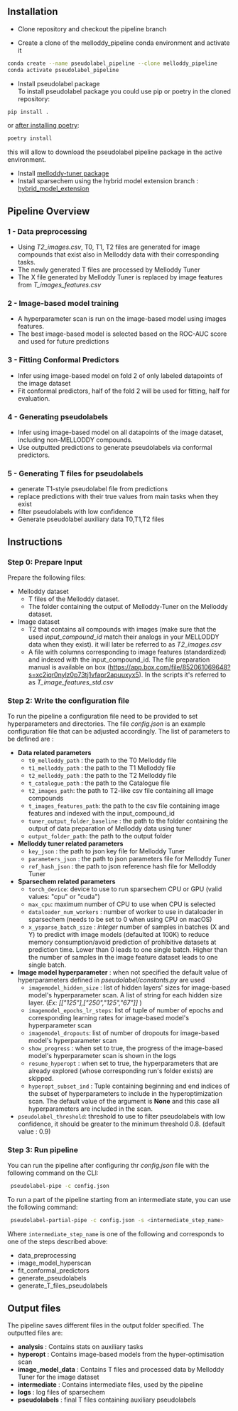 ## Installation

 - Clone repository and checkout the pipeline branch

- Create a clone of the melloddy_pipeline conda environment and activate it
```bash
conda create --name pseudolabel_pipeline --clone melloddy_pipeline
conda activate pseudolabel_pipeline
```

 - Install pseudolabel package \
To install pseudolabel package you could use pip or poetry in the cloned repository:

````bash
pip install .
````
or [after installing poetry](https://python-poetry.org/docs/#installation):

```bash
poetry install
```
this will allow to download the pseudolabel pipeline package in the active environment.
- Install [melloddy-tuner package](https://git.infra.melloddy.eu/wp1/data_prep)
- Install sparsechem using the hybrid model extension branch : [hybrid_model_extension](https://git.infra.melloddy.eu/wp2/sparsechem/-/tree/hybrid_model_extension)

## Pipeline Overview

### 1 - Data preprocessing
- Using *T2_images.csv*, T0, T1, T2 files are generated for image compounds that exist also in Melloddy data with their corresponding tasks.
- The newly generated T files are processed by Melloddy Tuner
- The X file generated by Melloddy Tuner is replaced by image features from *T_images_features.csv*

### 2 - Image-based model training
- A hyperparameter scan is run on the image-based model using images features.
- The best image-based model is selected based on the ROC-AUC score and used for future predictions

### 3 - Fitting Conformal Predictors
- Infer using image-based model on fold 2 of only labeled datapoints of the image dataset
- Fit conformal predictors, half of the fold 2 will be used for fitting, half for evaluation.

### 4 - Generating pseudolabels
- Infer using image-based model on all datapoints of the image dataset, including non-MELLODDY compounds.
- Use outputted predictions to generate pseudolabels via conformal predictors.

### 5 - Generating T files for pseudolabels
- generate T1-style pseudolabel file from predictions
- replace predictions with their true values from main tasks when they exist
- filter pseudolabels with low confidence
- Generate pseudolabel auxiliary data T0,T1,T2 files


## Instructions

### Step 0: Prepare Input

Prepare the following files:
* Melloddy dataset
  - T files of the Melloddy dataset.
  - The folder containing the output of Melloddy-Tuner on the Melloddy dataset.
* Image dataset
  - T2 that contains all compounds with images (make sure that the used *input_compound_id* match their analogs in your MELLODDY data when they exist). it will later be referred to as *T2_images.csv*
  - A file with columns corresponding to image features (standardized) and indexed with the input_compound_id. The file preparation manual is available on box (https://app.box.com/file/852061069648?s=xc2iqr0nylz0p73tj1vfapr2apuuxyx5). In the scripts it's referred to as *T_image_features_std.csv*


### Step 2: Write the configuration file
To run the pipeline a configuration file need to be provided to set hyperparameters and directories.
The file *config.json* is an example configuration file that can be adjusted accordingly.
The list of parameters to be defined are :
* **Data related parameters**
  - `t0_melloddy_path` : the path to the T0 Melloddy file
  - `t1_melloddy_path` : the path to the T1 Melloddy file
  - `t2_melloddy_path` : the path to the T2 Melloddy file
  - `t_catalogue_path` : the path to the Catalogue file
  - `t2_images_path`: the path to T2-like csv file containing all image compounds
  - `t_images_features_path`: the path to the csv file containing image features and indexed with the input_compound_id
  - `tuner_output_folder_baseline` : the path to the folder containing the output of data preparation of Melloddy data using tuner
  - `output_folder_path`: the path to the output folder
* **Melloddy tuner related parameters**
  - `key_json` : the path to json key file for Melloddy Tuner
  - `parameters_json` : the path to json parameters file for Melloddy Tuner
  - `ref_hash_json` : the path to json reference hash file for Melloddy Tuner
* **Sparsechem related parameters**
  - `torch_device`: device to use to run sparsechem CPU or GPU (valid values: "cpu" or "cuda")
  - `max_cpu`: maximum number of CPU to use when CPU is selected
  - `dataloader_num_workers` : number of worker to use in dataloader in sparsechem (needs to be set to 0 when using CPU on macOS)
  - `x_ysparse_batch_size` : <i>integer</i> number of samples in batches (X and Y) to predict with image models (defaulted at 100K) to reduce memory consumption/avoid prediction of prohibitive datasets at prediction time. Lower than 0 leads to one single batch. Higher than the number of samples in the image feature dataset leads to one single batch. 
* **Image model hyperparameter** : when not specified the default value of hyperparameters defined in *pseudolabel/constants.py* are used
  - `imagemodel_hidden_size` : list of hidden layers' sizes for image-based model's hyperparameter scan. A list of string for each hidden size layer. (*Ex: [["125"],["250","125","67"]]* )
  - `imagemodel_epochs_lr_steps`: list of tuple of number of epochs and corresponding learning rates for image-based model's hyperparameter scan
  - `imagemodel_dropouts`: list of number of dropouts for image-based model's hyperparameter scan
  - `show_progress` : when set to true, the progress of the image-based model's hyperparameter scan is shown in the logs
  - `resume_hyperopt` : when set to true, the hyperparameters that are already explored (whose corresponding run's folder exists) are skipped.
  - `hyperopt_subset_ind` : Tuple containing beginning and end indices of the subset of hyperparameters to include in the hyperoptimization scan. The default value of the argument is **None** and this case all hyperparameters are included in the scan.
* `pseudolabel_threshold`: threshold to use to filter pseudolabels with low confidence, it should be greater to the minimum threshold 0.8. (default value : 0.9)

### Step 3: Run pipeline
You can run the pipeline after configuring thr *config.json* file with the following command on the CLI:

```bash
 pseudolabel-pipe -c config.json
```

To run a part of the pipeline starting from an intermediate state, you can use the following command:

```bash
 pseudolabel-partial-pipe -c config.json -s <intermediate_step_name>
```
Where `intermediate_step_name` is one of the following and corresponds to one of the steps described above:
* data_preprocessing
* image_model_hyperscan
* fit_conformal_predictors
* generate_pseudolabels
* generate_T_files_pseudolabels


## Output files
The pipeline saves different files in the output folder specified. The outputted files are:

* **analysis** : Contains stats on auxiliary tasks
* **hyperopt** : Contains image-based models from the hyper-optimisation scan
* **image_model_data** : Contains T files and processed data by Melloddy Tuner for the image dataset
* **intermediate** : Contains intermediate files, used by the pipeline
* **logs** : log files of sparsechem
* **pseudolabels** : final T files containing auxiliary pseudolabels

